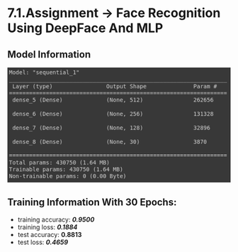 # 7.1.Assignment -> Face Recognition Using DeepFace And MLP

## Model Information
![model summary](./results/model_summary.png)

## Training Information With 30 Epochs:
- training accuracy: ***0.9500***
- training loss: ***0.1884***
- test accuracy: **0.8813**
- test loss: ***0.4659***
